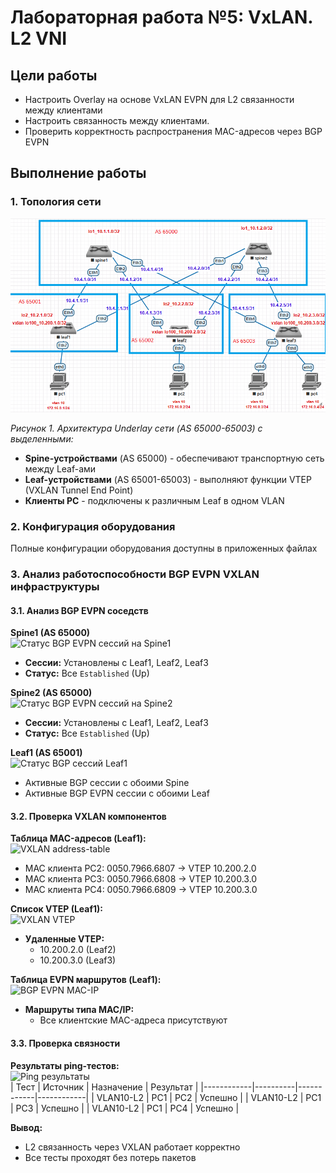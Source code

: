 # Лабораторная работа №5: VxLAN. L2 VNI

## Цели работы
- Настроить Overlay на основе VxLAN EVPN для L2 связанности между клиентами
- Настроить связанность между клиентами.
- Проверить корректность распространения MAC-адресов через BGP EVPN

## Выполнение работы

### 1. Топология сети
![Логическая схема сети с обозначением AS](https://github.com/lixadei/Otuslabs/blob/main/lab5/VxLAN.%20L2-VNI-topo.png) 

*Рисунок 1. Архитектура Underlay сети (AS 65000-65003) с выделенными:*
- **Spine-устройствами** (AS 65000) - обеспечивают транспортную сеть между Leaf-ами
- **Leaf-устройствами** (AS 65001-65003) - выполняют функции VTEP (VXLAN Tunnel End Point)
- **Клиенты PC** - подключены к различным Leaf в одном VLAN

### 2. Конфигурация оборудования
Полные конфигурации оборудования доступны в приложенных файлах

### 3. Анализ работоспособности BGP EVPN VXLAN инфраструктуры

#### 3.1. Анализ BGP EVPN соседств

**Spine1 (AS 65000)**  
![Статус BGP EVPN сессий на Spine1](https://github.com/user-attachments/assets/5642a6ba-b609-4794-b50d-2adff0a624ce)  
- **Сессии:** Установлены с Leaf1, Leaf2, Leaf3  
- **Статус:** Все `Established` (Up)  

**Spine2 (AS 65000)**  
![Статус BGP EVPN сессий на Spine2](https://github.com/user-attachments/assets/64525118-84fa-4eb4-8759-5059d3c63a01)  
- **Сессии:** Установлены с Leaf1, Leaf2, Leaf3  
- **Статус:** Все `Established` (Up)  

**Leaf1 (AS 65001)**  
![Статус BGP сессий Leaf1](https://github.com/user-attachments/assets/7c41c8e5-83d6-4937-bfc2-6551df31f244)  
- Активные BGP сессии с обоими Spine
- Активные BGP EVPN сессии с обоими Leaf

#### 3.2. Проверка VXLAN компонентов

**Таблица MAC-адресов (Leaf1):**  
![VXLAN address-table](https://github.com/user-attachments/assets/b3e64743-7371-46ac-915d-e01be3504bde)  
  - MAC клиента PC2: 0050.7966.6807 → VTEP 10.200.2.0 
  - MAC клиента PC3: 0050.7966.6808 → VTEP 10.200.3.0   
  - MAC клиента PC4: 0050.7966.6809 → VTEP 10.200.3.0  

**Список VTEP (Leaf1):**  
![VXLAN VTEP](https://github.com/user-attachments/assets/ee41da39-5111-4b06-9cdf-a2df070cb414)  
- **Удаленные VTEP:**  
  - 10.200.2.0 (Leaf2)  
  - 10.200.3.0 (Leaf3)

**Таблица EVPN маршрутов (Leaf1):**  
![BGP EVPN MAC-IP](https://github.com/user-attachments/assets/06f3c4b0-c5ad-4df2-b7ec-49cb2bf47649)  
- **Маршруты типа MAC/IP:**  
  - Все клиентские MAC-адреса присутствуют 

#### 3.3. Проверка связности

**Результаты ping-тестов:**  
![Ping результаты](https://github.com/user-attachments/assets/573a8e9f-cd4b-488d-b74e-7a18090fb13f)  
| Тест       | Источник | Назначение | Результат  |
|------------|----------|------------|------------| 
| VLAN10-L2  | PC1      | PC2        | Успешно    | 
| VLAN10-L2  | PC1      | PC3        | Успешно    |
| VLAN10-L2  | PC1      | PC4        | Успешно    |

**Вывод:**  
- L2 связанность через VXLAN работает корректно  
- Все тесты проходят без потерь пакетов  
